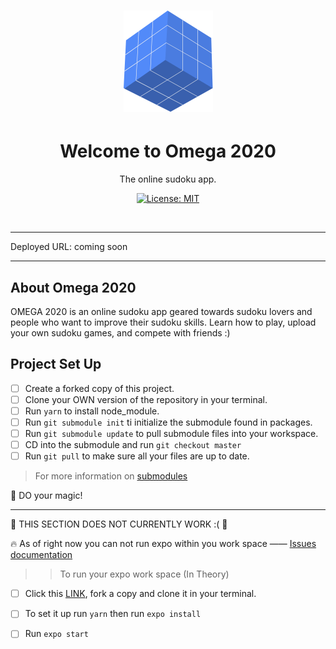 <h1 align="center"><img src="omega-logo.png" /></h1>

<h1 align="center">Welcome to Omega 2020</h1>
<p align="center">The online sudoku app.</p>

<p align="center">

<a aria-label="Omega-Web-App is free to use" href="https://github.com/JessicaDosseh/Omega-Web-App/blob/master/LICENSE" target="_blank">
    <img alt="License: MIT" src="https://img.shields.io/badge/License-MIT-success.svg?style=flat-square&color=33CC12" target="_blank" />
  </a>

</p>
<br>

---

Deployed URL: coming soon 

---

## About Omega 2020

OMEGA 2020 is an online sudoku app geared towards sudoku lovers and people who want to improve their sudoku skills.
Learn how to play, upload your own sudoku games, and compete with friends :)

## Project Set Up

- [ ] Create a forked copy of this project.
- [ ] Clone your OWN version of the repository in your terminal. 
- [ ] Run `yarn` to install node_module.
- [ ] Run `git submodule init` ti initialize the submodule found in packages. 
- [ ] Run `git submodule update` to pull submodule files into your workspace. 
- [ ] CD into the submodule and run `git checkout master`
- [ ] Run `git pull` to make sure all your files are up to date. 
> For more information on [submodules](https://chrisjean.com/git-submodules-adding-using-removing-and-updating/)


:rocket:  DO your magic!

---

:no_entry_sign:  THIS SECTION DOES NOT CURRENTLY WORK :(  :no_entry_sign:

:fire:  As of right now you can not run expo within you work space ——
[Issues documentation](https://github.com/JessicaDosseh/Omega-Web-App/pull/1#issuecomment-633067802)


>> To run your expo work space (In Theory)
- [ ] Click this [LINK](https://github.com/JessicaDosseh/Omega-Expo/tree/fc2a50214abf7315ad00bca6241d9a1fca7dfee2), fork a copy and clone it in your terminal.  
- [ ] To set it up run `yarn` then run `expo install`
- [ ] Run `expo start` 

  
